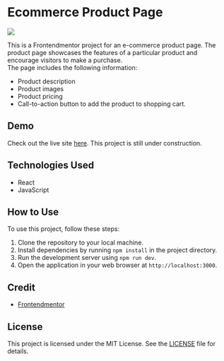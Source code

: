 # Ecommerce Product Page

![](https://i.imgur.com/OUOg2oi.jpg)

This is a Frontendmentor project for an e-commerce product page. The product page showcases the features of a particular product and encourage visitors to make a purchase. <br>
The page includes the following information:
- Product description
- Product images
- Product pricing
- Call-to-action button to add the product to shopping cart.

## Demo
Check out the live site [here](). This project is still under construction.

## Technologies Used

- React
- JavaScript

## How to Use

To use this project, follow these steps:

1.  Clone the repository to your local machine.
2.  Install dependencies by running `npm install` in the project directory.
3.  Run the development server using `npm run dev`.
4.  Open the application in your web browser at `http://localhost:3000`.

## Credit

- [Frontendmentor](https://www.frontendmentor.io/challenges/ecommerce-product-page-UPsZ9MJp6)

## License

This project is licensed under the MIT License. See the [LICENSE](LICENSE.md) file for details.
